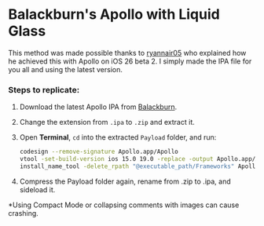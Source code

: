 # Balackburn's Apollo with Liquid Glass

This method was made possible thanks to [ryannair05](https://github.com/JeffreyCA/Apollo-ImprovedCustomApi/issues/63) who explained how he achieved this with Apollo on iOS 26 beta 2. I simply made the IPA file for you all and using the latest version.

### Steps to replicate:
1. Download the latest Apollo IPA from [Balackburn](https://github.com/Balackburn/Apollo/releases).  
2. Change the extension from `.ipa` to `.zip` and extract it.  
3. Open **Terminal**, `cd` into the extracted `Payload` folder, and run:  

   ```bash
   codesign --remove-signature Apollo.app/Apollo
   vtool -set-build-version ios 15.0 19.0 -replace -output Apollo.app/Apollo Apollo.app/Apollo
   install_name_tool -delete_rpath "@executable_path/Frameworks" Apollo.app/Apollo

4. Compress the Payload folder again, rename from .zip to .ipa, and sideload it.

*Using Compact Mode or collapsing comments with images can cause crashing.
